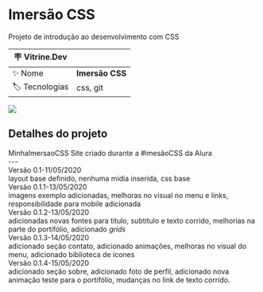 # Imersão CSS

Projeto de introdução ao desenvolvimento com CSS 

| :placard: Vitrine.Dev |     |
| -------------  | --- |
| :sparkles: Nome        | **Imersão CSS**
| :label: Tecnologias | css, git

<!-- Inserir imagem com a #vitrinedev ao final do link -->
![](https://via.placeholder.com/1200x500.png?text=imagem+lindona+do+meu+projeto#vitrinedev)

## Detalhes do projeto
MinhaImersaoCSS Site criado durante a #imesãoCSS da Alura <br>
--- <br>
Versão 0.1-11/05/2020 <br>
layout base definido, nenhuma midia inserida, css base<br>
Versão 0.1.1-13/05/2020 <br>
imagens exemplo adicionadas, melhoras no visual no menu e links, responsibilidade para mobile adicionada <br>
Versão 0.1.2-13/05/2020 <br>
adicionadas novas fontes para titulo, subtitulo e texto corrido, melhorias na parte do portifólio, adicionado <i>grids</i><br>
Versão 0.1.3-14/05/2020 <br>
adicionado seção contato, adicionado animações, melhoras no visual do menu, adicionado biblioteca de icones <br>
Versão 0.1.4-15/05/2020 <br>
adicionado seção sobre, adicionado foto de perfil, adicionado nova animação teste para o portifólio, mudanças no link de texto corrido.
